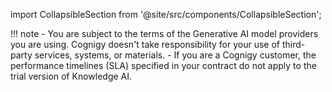 import CollapsibleSection from '@site/src/components/CollapsibleSection';

!!! note
    - You are subject to the terms of the Generative AI model providers you are using. Cognigy doesn't take responsibility for your use of third-party services, systems, or materials.
    - If you are a Cognigy customer, the performance timelines (SLA) specified in your contract do not apply to the trial version of Knowledge AI.

